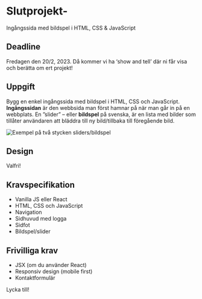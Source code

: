 # Slutprojekt-
Ingångssida med bildspel i HTML, CSS &amp; JavaScript


## Deadline
Fredagen den 20/2, 2023. Då kommer vi ha ‘show and tell’ där ni får visa och berätta om ert
projekt!

## Uppgift
Bygg en enkel ingångssida med bildspel i HTML, CSS och JavaScript. 
**Ingångssidan** är den webbsida man först hamnar på när man går in på en webbplats. 
En ”slider” – eller **bildspel** på svenska, är en lista med bilder som tillåter användaren att bläddra till ny bild/tillbaka till
föregående bild.


![**Exempel på två stycken sliders/bildspel**](https://ps.w.org/carousel-block/assets/screenshot-1.png?rev=2665577)

## Design
Valfri!

## Kravspecifikation
- Vanilla JS eller React
- HTML, CSS och JavaScript
- Navigation
- Sidhuvud med logga
- Sidfot
- Bildspel/slider

## Frivilliga krav
- JSX (om du använder React)
- Responsiv design (mobile first)
- Kontaktformulär

Lycka till! 
